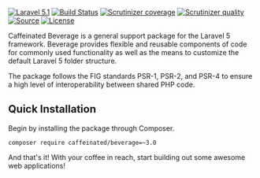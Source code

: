<!---
title: Overview
author: Robin Radic and Shea Lewis
-->

[![Laravel 5.1](https://img.shields.io/badge/Laravel-5.1-orange.svg?style=flat-square)](http://laravel.com)
[![Build Status](https://img.shields.io/travis/caffeinated/beverage.svg?&style=flat-square)](https://travis-ci.org/caffeinated/beverage)
[![Scrutinizer coverage](https://img.shields.io/scrutinizer/coverage/g/caffeinated/beverage.svg?&style=flat-square)](https://scrutinizer-ci.com/g/caffeinated/beverage)
[![Scrutinizer quality](https://img.shields.io/scrutinizer/g/caffeinated/beverage.svg?&style=flat-square)](https://scrutinizer-ci.com/g/caffeinated/beverage)
[![Source](http://img.shields.io/badge/source-caffeinated/beverage-blue.svg?style=flat-square)](https://github.com/caffeinated/beverage)
[![License](http://img.shields.io/badge/license-MIT-brightgreen.svg?style=flat-square)](https://tldrlegal.com/license/mit-license)

Caffeinated Beverage is a general support package for the Laravel 5 framework. Beverage provides flexible and reusable components of code for commonly used functionality as well as the means to customize the default Laravel 5 folder structure.

The package follows the FIG standards PSR-1, PSR-2, and PSR-4 to ensure a high level of interoperability between shared PHP code.

Quick Installation
------------------
Begin by installing the package through Composer.

```
composer require caffeinated/beverage=~3.0
```

And that's it! With your coffee in reach, start building out some awesome web applications!
